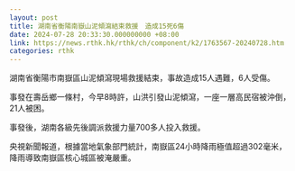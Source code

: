 ```yaml
---
layout: post
title: 湖南省衡陽南嶽山泥傾瀉結束救援　造成15死6傷
date: 2024-07-28 20:33:30.000000000 +08:00
link: https://news.rthk.hk/rthk/ch/component/k2/1763567-20240728.htm
categories: rthk
---
```


湖南省衡陽市南嶽區山泥傾瀉現場救援結束，事故造成15人遇難，6人受傷。

事發在壽岳鄉一條村，今早8時許，山洪引發山泥傾瀉，一座一層高民宿被沖倒，21人被困。

事發後，湖南各級先後調派救援力量700多人投入救援。

央視新聞報道，根據當地氣象部門統計，南嶽區24小時降雨極值超過302毫米，降雨導致南嶽區核心城區被淹嚴重。
